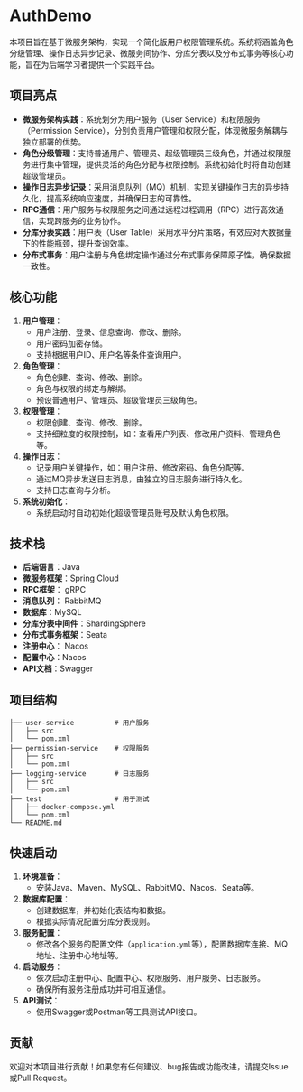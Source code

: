 # AuthDemo
本项目旨在基于微服务架构，实现一个简化版用户权限管理系统。系统将涵盖角色分级管理、操作日志异步记录、微服务间协作、分库分表以及分布式事务等核心功能，旨在为后端学习者提供一个实践平台。

## 项目亮点

  * **微服务架构实践**：系统划分为用户服务（User Service）和权限服务（Permission Service），分别负责用户管理和权限分配，体现微服务解耦与独立部署的优势。
  * **角色分级管理**：支持普通用户、管理员、超级管理员三级角色，并通过权限服务进行集中管理，提供灵活的角色分配与权限控制。系统初始化时将自动创建超级管理员。
  * **操作日志异步记录**：采用消息队列（MQ）机制，实现关键操作日志的异步持久化，提高系统响应速度，并确保日志的可靠性。
  * **RPC通信**：用户服务与权限服务之间通过远程过程调用（RPC）进行高效通信，实现跨服务的业务协作。
  * **分库分表实践**：用户表（User Table）采用水平分片策略，有效应对大数据量下的性能瓶颈，提升查询效率。
  * **分布式事务**：用户注册与角色绑定操作通过分布式事务保障原子性，确保数据一致性。

## 核心功能

1.  **用户管理**：
      * 用户注册、登录、信息查询、修改、删除。
      * 用户密码加密存储。
      * 支持根据用户ID、用户名等条件查询用户。
2.  **角色管理**：
      * 角色创建、查询、修改、删除。
      * 角色与权限的绑定与解绑。
      * 预设普通用户、管理员、超级管理员三级角色。
3.  **权限管理**：
      * 权限创建、查询、修改、删除。
      * 支持细粒度的权限控制，如：查看用户列表、修改用户资料、管理角色等。
4.  **操作日志**：
      * 记录用户关键操作，如：用户注册、修改密码、角色分配等。
      * 通过MQ异步发送日志消息，由独立的日志服务进行持久化。
      * 支持日志查询与分析。
5.  **系统初始化**：
      * 系统启动时自动初始化超级管理员账号及默认角色权限。

## 技术栈

  * **后端语言**：Java 
  * **微服务框架**：Spring Cloud 
  * **RPC框架**： gRPC
  * **消息队列**： RabbitMQ
  * **数据库**：MySQL 
  * **分库分表中间件**：ShardingSphere
  * **分布式事务框架**：Seata 
  * **注册中心**： Nacos 
  * **配置中心**：Nacos 
  * **API文档**：Swagger

## 项目结构

```
├── user-service          # 用户服务
│   ├── src
│   └── pom.xml
├── permission-service    # 权限服务
│   ├── src
│   └── pom.xml
├── logging-service       # 日志服务
│   ├── src
│   └── pom.xml
├── test                  # 用于测试
│   ├── docker-compose.yml
│   └── pom.xml
└── README.md
```

## 快速启动

1.  **环境准备**：
      * 安装Java、Maven、MySQL、RabbitMQ、Nacos、Seata等。
2.  **数据库配置**：
      * 创建数据库，并初始化表结构和数据。
      * 根据实际情况配置分库分表规则。
3.  **服务配置**：
      * 修改各个服务的配置文件（`application.yml`等），配置数据库连接、MQ地址、注册中心地址等。
4.  **启动服务**：
      * 依次启动注册中心、配置中心、权限服务、用户服务、日志服务。
      * 确保所有服务注册成功并可相互通信。
5.  **API测试**：
      * 使用Swagger或Postman等工具测试API接口。

## 贡献

欢迎对本项目进行贡献！如果您有任何建议、bug报告或功能改进，请提交Issue或Pull Request。

